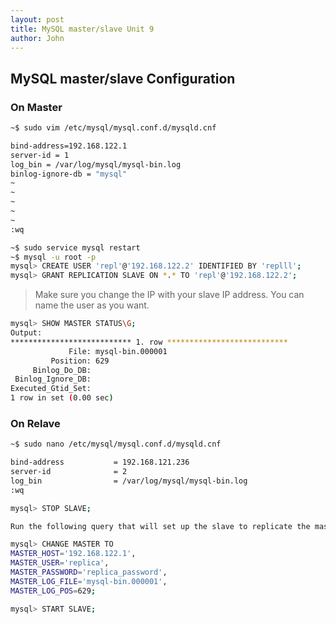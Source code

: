 ```yaml
---
layout: post
title: MySQL master/slave Unit 9
author: John
---
```


## MySQL master/slave Configuration

### On Master

```bash
~$ sudo vim /etc/mysql/mysql.conf.d/mysqld.cnf
```

```bash
bind-address=192.168.122.1
server-id = 1
log_bin = /var/log/mysql/mysql-bin.log
binlog-ignore-db = "mysql"
~
~
~
~
~
:wq
```

```bash
~$ sudo service mysql restart
~$ mysql -u root -p
mysql> CREATE USER 'repl'@'192.168.122.2' IDENTIFIED BY 'replll';
mysql> GRANT REPLICATION SLAVE ON *.* TO 'repl'@'192.168.122.2';
```

> Make sure you change the IP with your slave IP address. You can name the user as you want.

```bash
mysql> SHOW MASTER STATUS\G;
Output:
*************************** 1. row ***************************
             File: mysql-bin.000001
         Position: 629
     Binlog_Do_DB: 
 Binlog_Ignore_DB: 
Executed_Gtid_Set: 
1 row in set (0.00 sec)
```

### On Relave

```bash
~$ sudo nano /etc/mysql/mysql.conf.d/mysqld.cnf

bind-address           = 192.168.121.236
server-id              = 2
log_bin                = /var/log/mysql/mysql-bin.log
:wq
```

```bash
mysql> STOP SLAVE;

Run the following query that will set up the slave to replicate the master:

mysql> CHANGE MASTER TO
MASTER_HOST='192.168.122.1',
MASTER_USER='replica',
MASTER_PASSWORD='replica_password',
MASTER_LOG_FILE='mysql-bin.000001',
MASTER_LOG_POS=629;
```

```bash
mysql> START SLAVE;
```

